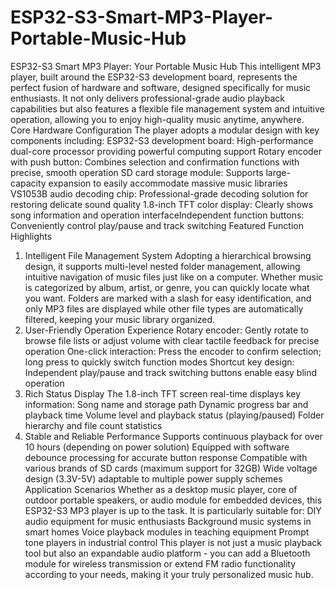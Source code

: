 # ESP32-S3-Smart-MP3-Player-Portable-Music-Hub
ESP32-S3 Smart MP3 Player: Your Portable Music Hub​
This intelligent MP3 player, built around the ESP32-S3 development board, represents the perfect fusion of hardware and software, designed specifically for music enthusiasts. It not only delivers professional-grade audio playback capabilities but also features a flexible file management system and intuitive operation, allowing you to enjoy high-quality music anytime, anywhere.​
Core Hardware Configuration​
The player adopts a modular design with key components including:​
ESP32-S3 development board: High-performance dual-core processor providing powerful computing support​
Rotary encoder with push button: Combines selection and confirmation functions with precise, smooth operation​
SD card storage module: Supports large-capacity expansion to easily accommodate massive music libraries​
VS1053B audio decoding chip: Professional-grade decoding solution for restoring delicate sound quality​
1.8-inch TFT color display: Clearly shows song information and operation interface​
Independent function buttons: Conveniently control play/pause and track switching​
Featured Function Highlights​
1. Intelligent File Management System​
Adopting a hierarchical browsing design, it supports multi-level nested folder management, allowing intuitive navigation of music files just like on a computer. Whether music is categorized by album, artist, or genre, you can quickly locate what you want. Folders are marked with a slash for easy identification, and only MP3 files are displayed while other file types are automatically filtered, keeping your music library organized.​
2. User-Friendly Operation Experience​
Rotary encoder: Gently rotate to browse file lists or adjust volume with clear tactile feedback for precise operation​
One-click interaction: Press the encoder to confirm selection; long press to quickly switch function modes​
Shortcut key design: Independent play/pause and track switching buttons enable easy blind operation​
3. Rich Status Display​
The 1.8-inch TFT screen real-time displays key information:​
Song name and storage path​
Dynamic progress bar and playback time​
Volume level and playback status (playing/paused)​
Folder hierarchy and file count statistics​
4. Stable and Reliable Performance​
Supports continuous playback for over 10 hours (depending on power solution)​
Equipped with software debounce processing for accurate button response​
Compatible with various brands of SD cards (maximum support for 32GB)​
Wide voltage design (3.3V-5V) adaptable to multiple power supply schemes​
Application Scenarios​
Whether as a desktop music player, core of outdoor portable speakers, or audio module for embedded devices, this ESP32-S3 MP3 player is up to the task. It is particularly suitable for:​
DIY audio equipment for music enthusiasts​
Background music systems in smart homes​
Voice playback modules in teaching equipment​
Prompt tone players in industrial control​
This player is not just a music playback tool but also an expandable audio platform - you can add a Bluetooth module for wireless transmission or extend FM radio functionality according to your needs, making it your truly personalized music hub.

